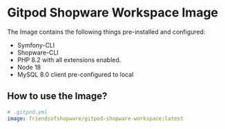 # Gitpod Shopware Workspace Image

The Image contains the following things pre-installed and configured:

- Symfony-CLI
- Shopware-CLI
- PHP 8.2 with all extensions enabled.
- Node 18
- MySQL 8.0 client pre-configured to local

## How to use the Image?

```yaml
# .gitpod.yml
image: friendsofshopware/gitpod-shopware-workspace:latest
```

